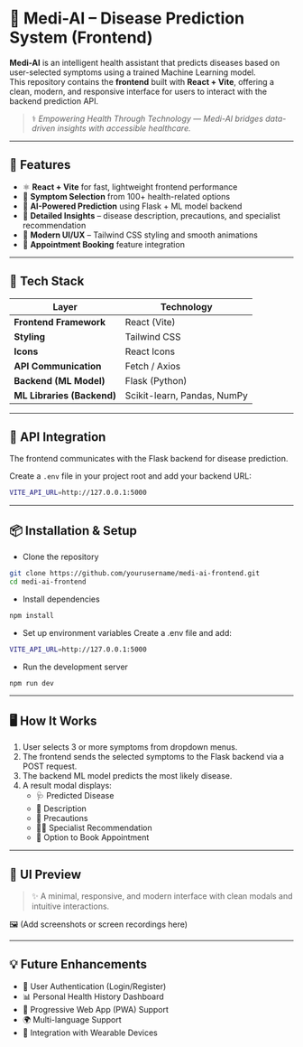 # 🧠 Medi-AI – Disease Prediction System (Frontend)

**Medi-AI** is an intelligent health assistant that predicts diseases based on user-selected symptoms using a trained Machine Learning model.  
This repository contains the **frontend** built with **React + Vite**, offering a clean, modern, and responsive interface for users to interact with the backend prediction API.

> ⚕️ *Empowering Health Through Technology — Medi-AI bridges data-driven insights with accessible healthcare.*

---

## 🚀 Features

- ⚛️ **React + Vite** for fast, lightweight frontend performance  
- 🧩 **Symptom Selection** from 100+ health-related options  
- 🤖 **AI-Powered Prediction** using Flask + ML model backend  
- 💬 **Detailed Insights** – disease description, precautions, and specialist recommendation  
- 🎨 **Modern UI/UX** – Tailwind CSS styling and smooth animations  
- 📅 **Appointment Booking** feature integration  

---

## 🧰 Tech Stack

| Layer | Technology |
|-------|-------------|
| **Frontend Framework** | React (Vite) |
| **Styling** | Tailwind CSS |
| **Icons** | React Icons |
| **API Communication** | Fetch / Axios |
| **Backend (ML Model)** | Flask (Python) |
| **ML Libraries (Backend)** | Scikit-learn, Pandas, NumPy |

---

## 🔗 API Integration

The frontend communicates with the Flask backend for disease prediction.

Create a `.env` file in your project root and add your backend URL:

```bash
VITE_API_URL=http://127.0.0.1:5000
```
---

## 📦 Installation & Setup
- Clone the repository

```bash
git clone https://github.com/yourusername/medi-ai-frontend.git
cd medi-ai-frontend
```

- Install dependencies
```bash
npm install
```

- Set up environment variables
 Create a .env file and add:

```bash
VITE_API_URL=http://127.0.0.1:5000
```

- Run the development server
```bash
npm run dev
```

---

## 🖥️ How It Works

1. User selects 3 or more symptoms from dropdown menus.
2. The frontend sends the selected symptoms to the Flask backend via a POST request.
3. The backend ML model predicts the most likely disease.
4. A result modal displays:
      - 🩺 Predicted Disease
     - 📖 Description
     - 💊 Precautions
     - 👨‍⚕️ Specialist Recommendation
     - 📅 Option to Book Appointment

---

## 🎨 UI Preview

> ✨ A minimal, responsive, and modern interface with clean modals and intuitive interactions.

🖼️ (Add screenshots or screen recordings here)

---

## 💡 Future Enhancements

- 🔐 User Authentication (Login/Register)
- 📊 Personal Health History Dashboard
- 📱 Progressive Web App (PWA) Support
- 🌍 Multi-language Support
- 🧬 Integration with Wearable Devices
